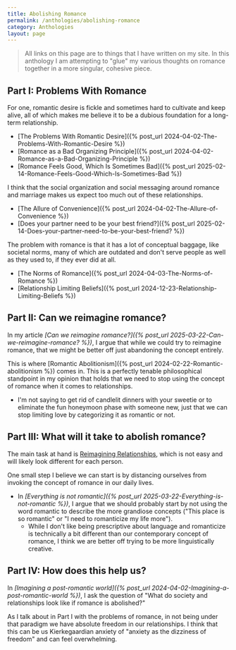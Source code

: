 ```yaml
---
title: Abolishing Romance
permalink: /anthologies/abolishing-romance
category: Anthologies
layout: page
---
```


> All links on this page are to things that I have written on my site. In this anthology I am attempting to "glue" my various thoughts on romance together in a more singular, cohesive piece.

## Part I: Problems With Romance

For one, romantic desire is fickle and sometimes hard to cultivate and keep alive, all of which makes me believe it to be a dubious foundation for a long-term relationship.
* [The Problems With Romantic Desire]({% post_url 2024-04-02-The-Problems-With-Romantic-Desire %})
* [Romance as a Bad Organizing Principle]({% post_url 2024-04-02-Romance-as-a-Bad-Organizing-Principle %})
* [Romance Feels Good, Which Is Sometimes Bad]({% post_url 2025-02-14-Romance-Feels-Good-Which-Is-Sometimes-Bad %})

I think that the social organization and social messaging around romance and marriage makes us expect too much out of these relationships.
* [The Allure of Convenience]({% post_url 2024-04-02-The-Allure-of-Convenience %})
* [Does your partner need to be your best friend?]({% post_url 2025-02-14-Does-your-partner-need-to-be-your-best-friend? %})

The problem with romance is that it has a lot of conceptual baggage, like societal norms, many of which are outdated and don't serve people as well as they used to, if they ever did at all.
* [The Norms of Romance]({% post_url 2024-04-03-The-Norms-of-Romance %})
* [Relationship Limiting Beliefs]({% post_url 2024-12-23-Relationship-Limiting-Beliefs %})

## Part II: Can we reimagine romance?

In my article *[Can we reimagine romance?]({% post_url 2025-03-22-Can-we-reimagine-romance? %})*, I argue that while we could try to reimagine romance, that we might be better off just abandoning the concept entirely.

This is where [Romantic Abolitionism]({% post_url 2024-02-22-Romantic-abolitionism %}) comes in. This is a perfectly tenable philosophical standpoint in my opinion that holds that we need to stop using the concept of romance when it comes to relationships.
* I'm not saying to get rid of candlelit dinners with your sweetie or to eliminate the fun honeymoon phase with someone new, just that we can stop limiting love by categorizing it as romantic or not.

## Part III: What will it take to abolish romance?

The main task at hand is [Reimagining Relationships](/anthologies/reimagining-relationships), which is not easy and will likely look different for each person.

One small step I believe we can start is by distancing ourselves from invoking the concept of romance in our daily lives.
* In *[Everything is not romantic]({% post_url 2025-03-22-Everything-is-not-romantic %})*, I argue that we should probably start by not using the word romantic to describe the more grandiose concepts ("This place is so romantic" or "I need to romanticize my life more"). 
    * While I don't like being prescriptive about language and romanticize is technically a bit different than our contemporary concept of romance, I think we are better off trying to be more linguistically creative.

## Part IV: How does this help us?

In *[Imagining a post-romantic world]({% post_url 2024-04-02-Imagining-a-post-romantic-world %})*, I ask the question of "What do society and relationships look like if romance is abolished?"

As I talk about in Part I with the problems of romance, in not being under that paradigm we have absolute freedom in our relationships. I think that this can be us Kierkegaardian anxiety of "anxiety as the dizziness of freedom" and can feel overwhelming.